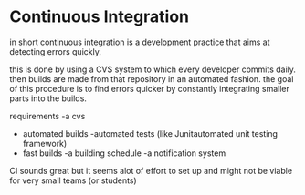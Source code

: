 # Continuous Integration

in short continuous integration is a development practice that aims at detecting errors quickly.

this is done by using a CVS system to which every developer commits daily. 
then builds are made from that repository in an automated fashion.
the goal of this procedure is to find errors quicker by constantly integrating smaller parts into the builds.

requirements
-a cvs
- automated builds
-automated tests (like Junitautomated unit testing framework)
- fast builds
-a building schedule
-a notification system

CI sounds great but it seems alot of effort to set up and might not be viable for very small teams (or students) 


